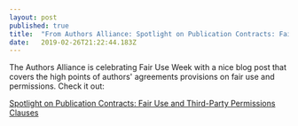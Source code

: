 ```yaml
---
layout: post 
published: true
title:  "From Authors Alliance: Spotlight on Publication Contracts: Fair Use and Third-Party Permissions Clauses" 
date:   2019-02-26T21:22:44.183Z 
---
```


The Authors Alliance is celebrating Fair Use Week with a nice blog post that covers the high points of authors' agreements provisions on fair use and permissions. Check it out:

[Spotlight on Publication Contracts: Fair Use and Third-Party Permissions Clauses](https://www.authorsalliance.org/2019/02/26/spotlight-on-publication-contracts-fair-use-and-third-party-permissions-clauses/)
